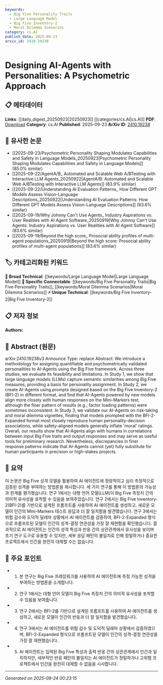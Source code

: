 ```yaml
---
keywords:
  - Big Five Personality Traits
  - Large Language Model
  - Big Five Inventory-2
  - Moral Dilemma Scenarios
category: cs.AI
publish_date: 2025-09-23
arxiv_id: 2410.19238
---
```


<!-- KEYWORD_LINKING_METADATA:
{
  "processed_timestamp": "2025-09-24T00:23:15.903083",
  "vocabulary_version": "1.0",
  "selected_keywords": [
    "Big Five Personality Traits",
    "Large Language Model",
    "Big Five Inventory-2",
    "Moral Dilemma Scenarios"
  ],
  "rejected_keywords": [],
  "similarity_scores": {
    "Big Five Personality Traits": 0.85,
    "Large Language Model": 0.8,
    "Big Five Inventory-2": 0.7,
    "Moral Dilemma Scenarios": 0.72
  },
  "extraction_method": "AI_prompt_based",
  "budget_applied": true,
  "candidates_json": {
    "candidates": [
      {
        "surface": "Big Five framework",
        "canonical": "Big Five Personality Traits",
        "aliases": [
          "Big Five",
          "Five Factor Model"
        ],
        "category": "specific_connectable",
        "rationale": "The Big Five framework is central to the study and provides a basis for personality assignment in AI-Agents, linking psychology with AI development.",
        "novelty_score": 0.55,
        "connectivity_score": 0.88,
        "specificity_score": 0.82,
        "link_intent_score": 0.85
      },
      {
        "surface": "Large Language Models",
        "canonical": "Large Language Model",
        "aliases": [
          "LLMs"
        ],
        "category": "broad_technical",
        "rationale": "Large Language Models are crucial for capturing semantic similarities and are a foundational technology in AI research.",
        "novelty_score": 0.4,
        "connectivity_score": 0.92,
        "specificity_score": 0.7,
        "link_intent_score": 0.8
      },
      {
        "surface": "BFI-2",
        "canonical": "Big Five Inventory-2",
        "aliases": [
          "BFI-2"
        ],
        "category": "unique_technical",
        "rationale": "BFI-2 is a specific psychometric tool used in the study to design AI-Agents, making it a unique technical element.",
        "novelty_score": 0.65,
        "connectivity_score": 0.6,
        "specificity_score": 0.85,
        "link_intent_score": 0.7
      },
      {
        "surface": "moral dilemma vignettes",
        "canonical": "Moral Dilemma Scenarios",
        "aliases": [
          "moral vignettes"
        ],
        "category": "specific_connectable",
        "rationale": "These scenarios are used to validate AI-Agents' decision-making, linking ethics with AI behavior.",
        "novelty_score": 0.58,
        "connectivity_score": 0.75,
        "specificity_score": 0.78,
        "link_intent_score": 0.72
      }
    ],
    "ban_list_suggestions": [
      "methodology",
      "study",
      "results"
    ]
  },
  "decisions": [
    {
      "candidate_surface": "Big Five framework",
      "resolved_canonical": "Big Five Personality Traits",
      "decision": "linked",
      "scores": {
        "novelty": 0.55,
        "connectivity": 0.88,
        "specificity": 0.82,
        "link_intent": 0.85
      }
    },
    {
      "candidate_surface": "Large Language Models",
      "resolved_canonical": "Large Language Model",
      "decision": "linked",
      "scores": {
        "novelty": 0.4,
        "connectivity": 0.92,
        "specificity": 0.7,
        "link_intent": 0.8
      }
    },
    {
      "candidate_surface": "BFI-2",
      "resolved_canonical": "Big Five Inventory-2",
      "decision": "linked",
      "scores": {
        "novelty": 0.65,
        "connectivity": 0.6,
        "specificity": 0.85,
        "link_intent": 0.7
      }
    },
    {
      "candidate_surface": "moral dilemma vignettes",
      "resolved_canonical": "Moral Dilemma Scenarios",
      "decision": "linked",
      "scores": {
        "novelty": 0.58,
        "connectivity": 0.75,
        "specificity": 0.78,
        "link_intent": 0.72
      }
    }
  ]
}
-->

# Designing AI-Agents with Personalities: A Psychometric Approach

## 📋 메타데이터

**Links**: [[daily_digest_20250923|20250923]] [[categories/cs.AI|cs.AI]]
**PDF**: [Download](https://arxiv.org/pdf/2410.19238.pdf)
**Category**: cs.AI
**Published**: 2025-09-23
**ArXiv ID**: [2410.19238](https://arxiv.org/abs/2410.19238)

## 🔗 유사한 논문
- [[2025-09-23/Psychometric Personality Shaping Modulates Capabilities and Safety in Language Models_20250923|Psychometric Personality Shaping Modulates Capabilities and Safety in Language Models]] (85.0% similar)
- [[2025-09-22/AgentA/B_ Automated and Scalable Web A/BTesting with Interactive LLM Agents_20250922|AgentA/B: Automated and Scalable Web A/BTesting with Interactive LLM Agents]] (83.9% similar)
- [[2025-09-22/Understanding AI Evaluation Patterns_ How Different GPT Models Assess Vision-Language Descriptions_20250922|Understanding AI Evaluation Patterns: How Different GPT Models Assess Vision-Language Descriptions]] (83.6% similar)
- [[2025-09-19/Why Johnny Can't Use Agents_ Industry Aspirations vs. User Realities with AI Agent Software_20250919|Why Johnny Can't Use Agents: Industry Aspirations vs. User Realities with AI Agent Software]] (83.6% similar)
- [[2025-09-19/Beyond the high score_ Prosocial ability profiles of multi-agent populations_20250919|Beyond the high score: Prosocial ability profiles of multi-agent populations]] (83.6% similar)

## 🏷️ 카테고리화된 키워드
**🧠 Broad Technical**: [[keywords/Large Language Model|Large Language Model]]
**🔗 Specific Connectable**: [[keywords/Big Five Personality Traits|Big Five Personality Traits]], [[keywords/Moral Dilemma Scenarios|Moral Dilemma Scenarios]]
**⚡ Unique Technical**: [[keywords/Big Five Inventory-2|Big Five Inventory-2]]

## 📋 저자 정보

**Authors:** 

## 📄 Abstract (원문)

arXiv:2410.19238v3 Announce Type: replace 
Abstract: We introduce a methodology for assigning quantifiable and psychometrically validated personalities to AI-Agents using the Big Five framework. Across three studies, we evaluate its feasibility and limitations. In Study 1, we show that large language models (LLMs) capture semantic similarities among Big Five measures, providing a basis for personality assignment. In Study 2, we create AI-Agents using prompts designed based on the Big Five Inventory-2 (BFI-2) in different format, and find that AI-Agents powered by new models align more closely with human responses on the Mini-Markers test, although the finer pattern of results (e.g., factor loading patterns) were sometimes inconsistent. In Study 3, we validate our AI-Agents on risk-taking and moral dilemma vignettes, finding that models prompted with the BFI-2-Expanded format most closely reproduce human personality-decision associations, while safety-aligned models generally inflate 'moral' ratings. Overall, our results show that AI-Agents align with humans in correlations between input Big Five traits and output responses and may serve as useful tools for preliminary research. Nevertheless, discrepancies in finer response patterns indicate that AI-Agents cannot (yet) fully substitute for human participants in precision or high-stakes projects.

## 📝 요약

이 논문은 Big Five 성격 모델을 활용하여 AI 에이전트에 정량적이고 심리 측정적으로 검증된 성격을 부여하는 방법론을 제시합니다. 세 가지 연구를 통해 이 방법론의 가능성과 한계를 평가했습니다. 연구 1에서는 대형 언어 모델(LLM)이 Big Five 측정치 간의 의미적 유사성을 포착할 수 있음을 보여주었습니다. 연구 2에서는 Big Five Inventory-2(BFI-2)를 기반으로 설계된 프롬프트를 사용하여 AI 에이전트를 생성하고, 새로운 모델이 인간의 Mini-Markers 테스트 응답과 더 잘 일치함을 발견했습니다. 연구 3에서는 위험 감수와 도덕적 딜레마 상황에서 AI 에이전트를 검증하여, BFI-2-Expanded 형식으로 프롬프트된 모델이 인간의 성격-결정 연관성을 가장 잘 재현함을 확인했습니다. 결과적으로 AI 에이전트는 인간의 성격 특성과 반응 간의 상관관계에서 유사성을 보이며 초기 연구 도구로 유용할 수 있지만, 세부 응답 패턴의 불일치로 인해 정밀하거나 중요한 프로젝트에서 인간을 완전히 대체할 수는 없습니다.

## 🎯 주요 포인트

- 1. 본 연구는 Big Five 프레임워크를 사용하여 AI 에이전트에 측정 가능한 성격을 부여하는 방법론을 소개합니다.
- 2. 연구 1에서는 대형 언어 모델이 Big Five 측정치 간의 의미적 유사성을 포착할 수 있음을 보여줍니다.
- 3. 연구 2에서는 BFI-2를 기반으로 설계된 프롬프트를 사용하여 AI 에이전트를 생성하고, 새로운 모델이 인간의 반응과 더 잘 일치함을 발견했습니다.
- 4. 연구 3에서는 AI 에이전트를 위험 감수 및 도덕적 딜레마 상황에서 검증하였으며, BFI-2-Expanded 형식으로 프롬프트된 모델이 인간의 성격-결정 연관성을 가장 잘 재현했습니다.
- 5. AI 에이전트는 입력된 Big Five 특성과 출력 반응 간의 상관관계에서 인간과 일치하지만, 세부적인 반응 패턴의 불일치는 AI 에이전트가 정밀하거나 고위험 프로젝트에서 인간을 완전히 대체할 수 없음을 시사합니다.


---

*Generated on 2025-09-24 00:23:15*